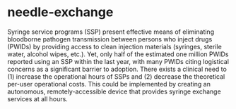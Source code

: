 # needle-exchange
Syringe service programs (SSP) present effective means of eliminating bloodborne pathogen transmission between persons who inject drugs (PWIDs) by providing access to clean injection materials (syringes, sterile water, alcohol wipes, etc.). Yet, only half of the estimated one million PWIDs reported using an SSP within the last year, with many PWIDs citing logistical concerns as a significant barrier to adoption. There exists a clinical need to (1) increase the operational hours of SSPs and (2) decrease the theoretical per-user operational costs. This could be implemented by creating an autonomous, remotely-accessible device that provides syringe exchange services at all hours.
